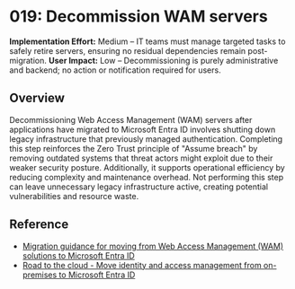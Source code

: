 # 019: Decommission WAM servers

**Implementation Effort:** Medium – IT teams must manage targeted tasks to safely retire servers, ensuring no residual dependencies remain post-migration.
**User Impact:** Low – Decommissioning is purely administrative and backend; no action or notification required for users.


## Overview
Decommissioning Web Access Management (WAM) servers after applications have migrated to Microsoft Entra ID involves shutting down legacy infrastructure that previously managed authentication. Completing this step reinforces the Zero Trust principle of "Assume breach" by removing outdated systems that threat actors might exploit due to their weaker security posture. Additionally, it supports operational efficiency by reducing complexity and maintenance overhead. Not performing this step can leave unnecessary legacy infrastructure active, creating potential vulnerabilities and resource waste.


## Reference

* [Migration guidance for moving from Web Access Management (WAM) solutions to Microsoft Entra ID](https://learn.microsoft.com/en-us/entra/identity/enterprise-apps/migrate-wam-apps-to-azure-ad)
* [Road to the cloud - Move identity and access management from on-premises to Microsoft Entra ID](https://learn.microsoft.com/en-us/entra/architecture/road-to-the-cloud-migrate)
